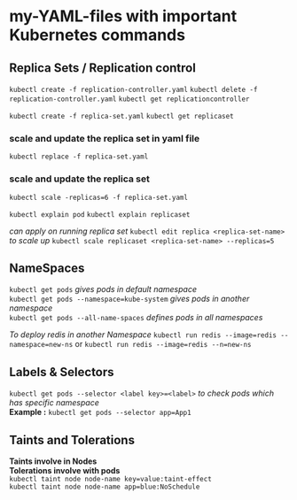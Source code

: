 # my-YAML-files with important Kubernetes commands

## Replica Sets / Replication control

`kubectl create -f replication-controller.yaml`
`kubectl delete -f replication-controller.yaml`
`kubectl get replicationcontroller`

`kubectl create -f replica-set.yaml`
`kubectl get replicaset`

### scale and update the replica set in yaml file
`kubectl replace -f replica-set.yaml` 

### scale and update the replica set
`kubectl scale -replicas=6 -f replica-set.yaml`

`kubectl explain pod`
`kubectl explain replicaset`

*can apply on running replica set*
`kubectl edit replica <replica-set-name>`  
*to scale up*
`kubectl scale replicaset <replica-set-name> --replicas=5`   

## NameSpaces
`kubectl get pods` *gives  pods in default namespace* <br>
`kubectl get pods --namespace=kube-system` *gives pods in another namespace* <br>
`kubectl get pods --all-name-spaces`  *defines pods in all namespaces*

*To deploy redis in another Namespace*
`kubectl run redis --image=redis --namespace=new-ns` or `kubectl run redis --image=redis --n=new-ns`


## Labels & Selectors
`kubectl get pods --selector <label key>=<label>` *to check pods which has specific namespace*<br>
**Example :** `kubectl get pods --selector app=App1`


## Taints and Tolerations
**Taints involve in Nodes**<br>
**Tolerations involve with pods**<br>
`kubectl taint node node-name key=value:taint-effect`<br>
`kubectl taint node node-name app=blue:NoSchedule`
